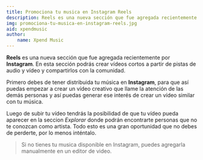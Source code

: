 ```yaml
---
title: Promociona tu musica en Instagram Reels
description: Reels es una nueva sección que fue agregada recientemente por Instagram. En esta sección podrás crear vídeos cortos a partir de pistas de audio y vídeo y compartirlos con la comunidad.
img: promociona-tu-musica-en-instagram-reels.jpg
aid: xpendmusic
author:
    name: Xpend Music
---
```


**Reels** es una nueva sección que fue agregada recientemente por **Instagram**. En esta sección podrás crear vídeos cortos a partir de pistas de audio y vídeo y compartirlos con la comunidad.

Primero debes de tener distribuida tu música en **Instagram**, para que así puedas empezar a crear un vídeo creativo que llame la atención de las demás personas y así puedas generar ese interés de crear un vídeo similar con tu música.

Luego de subir tu vídeo tendrás la posibilidad de que tu vídeo pueda aparecer en la seccion *Explorar* donde podrán encontrarte personas que no te conozcan como artista. Todo esto es una gran oportunidad que no debes de perderte, por lo menos inténtalo.

> Si no tienes tu musica disponible en Instagram, puedes agregarla manualmente en un editor de video.